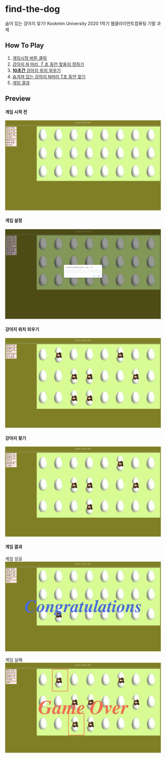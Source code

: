 # find-the-dog

숨어 있는 강아지 찾기!
Kookmin University 2020 1학기 웹클라이언트컴퓨팅 기말 과제

## How To Play

1. [게임시작 버튼 클릭](#initial)
1. [강아지 *N* 마리, *T* 초 동안 찾을지 정하기](#customize)
1. [<b>10초간</b> 강아지 위치 외우기](#memorize)
1. [숨겨져 있는 강아지 N마리 T초 동안 찾기](#finding)
1. [게임 결과](#result)

## Preview

#### <div id="initial">게임 시작 전</div>
![](screenshot/dog-20191551-구형모-initial.png)

#### <div id="customize">게임 설정</div>
![](screenshot/dog-20191551-구형모-customize.png)

#### <div id="memorize">강아지 위치 외우기</div>
![](screenshot/dog-20191551-구형모-memorize.png)

#### <div id="finding">강아지 찾기</div>
![](screenshot/dog-20191551-구형모-finding.png)

#### <div id="result">게임 결과</div>
게임 성공
![](screenshot/dog-20191551-구형모-gamesuccess.png)

게임 실패
![](screenshot/dog-20191551-구형모-gamefail.png)







